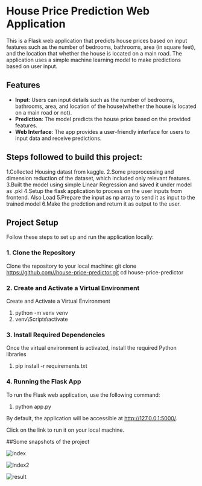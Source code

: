 
# House Price Prediction Web Application

This is a Flask web application that predicts house prices based on input features such as the number of bedrooms, bathrooms, area (in square feet), and the location that whether the house is located on a main road. The application uses a simple machine learning model to make predictions based on user input.

## Features
- **Input**: Users can input details such as the number of bedrooms, bathrooms, area, and location of the house(whether the house is located on a main road or not).
- **Prediction**: The model predicts the house price based on the provided features.
- **Web Interface**: The app provides a  user-friendly interface for users to input data and receive predictions.


## Steps followed to build this project:
1.Collected Housing datast from kaggle.
2.Some preprocessing and dimension reduction of the dataset, which included only relevant features.
3.Built the model using simple Linear Regression and saved it under model as .pkl 
4.Setup the flask application to process on the user inputs from frontend. Also Load
5.Prepare the input as np array to send it as input to the trained model
6.Make the predction and return it as output to the user.



## Project Setup

Follow these steps to set up and run the application locally:

### 1. Clone the Repository
Clone the repository to your local machine:
git clone https://github.com//house-price-predictor.git
cd house-price-predictor


### 2. Create and Activate a Virtual Environment
Create and Activate a Virtual Environment
1. python -m venv venv
2. venv\Scripts\activate

### 3. Install Required Dependencies
Once the virtual environment is activated, install the required Python libraries
1. pip install -r requirements.txt


### 4. Running the Flask App
To run the Flask web application, use the following command:
1. python app.py

By default, the application will be accessible at http://127.0.0.1:5000/.

Click on the link to run it on your local machine.



##Some snapshots of the project

![index](https://github.com/user-attachments/assets/e2fa6cd1-6bed-45a7-bfdb-99612a8c1296)


![Index2](https://github.com/user-attachments/assets/946811c7-4be8-4df3-96bb-141f9e140a0e)


![result](https://github.com/user-attachments/assets/d8677d08-88c9-42f7-b4d1-60d54e25f774)



